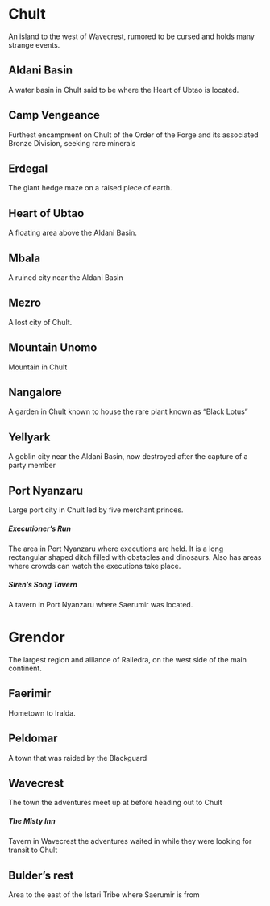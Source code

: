 Chult
=====
An island to the west of Wavecrest, rumored to be cursed and holds many strange events.

## Aldani Basin
A water basin in Chult said to be where the Heart of Ubtao is located.

## Camp Vengeance
Furthest encampment on Chult of the Order of the Forge and its associated Bronze Division, seeking rare minerals

## Erdegal
The giant hedge maze on a raised piece of earth. 

## Heart of Ubtao
A floating area above the Aldani Basin.

## Mbala
A ruined city near the Aldani Basin

## Mezro
A lost city of Chult.

## Mountain Unomo
Mountain in Chult

## Nangalore
A garden in Chult known to house the rare plant known as “Black Lotus”

## Yellyark 
A goblin city near the Aldani Basin, now destroyed after the capture of a party member

## Port Nyanzaru
Large port city in Chult led by five merchant princes.

##### *Executioner’s Run*
The area in Port Nyanzaru where executions are held. It is a long rectangular shaped ditch filled with obstacles and dinosaurs. Also has areas where crowds can watch the executions take place.

##### *Siren’s Song Tavern*
A tavern in Port Nyanzaru where Saerumir was located.

Grendor
=======
The largest region and alliance of Ralledra, on the west side of the main continent.

## Faerimir
Hometown to Iralda.

## Peldomar
A town that was raided by the Blackguard

## Wavecrest
The town the adventures meet up at before heading out to Chult

##### *The Misty Inn*
Tavern in Wavecrest the adventures waited in while they were looking for transit to Chult

## Bulder’s rest
Area to the east of the Istari Tribe where Saerumir is from
